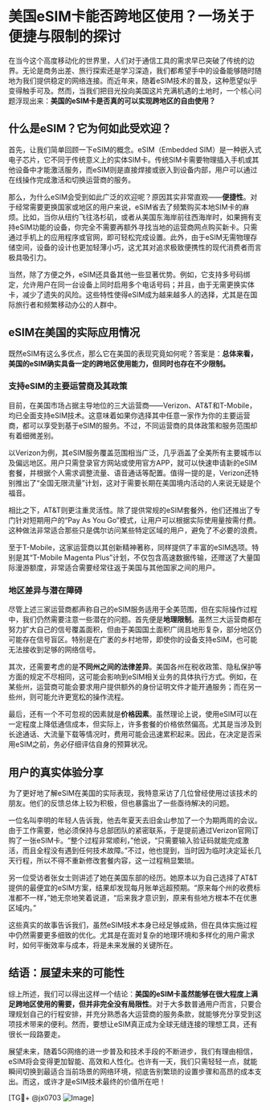 # 美国eSIM卡能否跨地区使用？一场关于便捷与限制的探讨

在当今这个高度移动化的世界里，人们对于通信工具的需求早已突破了传统的边界。无论是商务出差、旅行探索还是学习深造，我们都希望手中的设备能够随时随地为我们提供稳定的网络连接。而近年来，随着eSIM技术的普及，这种愿望似乎变得触手可及。然而，当我们把目光投向美国这片充满机遇的土地时，一个核心问题浮现出来：**美国的eSIM卡是否真的可以实现跨地区的自由使用？**

## 什么是eSIM？它为何如此受欢迎？

首先，让我们简单回顾一下eSIM的概念。eSIM（Embedded SIM）是一种嵌入式电子芯片，它不同于传统意义上的实体SIM卡。传统SIM卡需要物理插入手机或其他设备中才能激活服务，而eSIM则是直接焊接或嵌入到设备内部，用户可以通过在线操作完成激活和切换运营商的服务。

那么，为什么eSIM会受到如此广泛的欢迎呢？原因其实非常直观——**便捷性**。对于经常需要更换国家或地区的用户来说，eSIM省去了频繁购买本地SIM卡的麻烦。比如，当你从纽约飞往洛杉矶，或者从美国东海岸前往西海岸时，如果拥有支持eSIM功能的设备，你完全不需要再额外寻找当地的运营商网点购买新卡。只需通过手机上的应用程序或官网，即可轻松完成设置。此外，由于eSIM无需物理存储空间，设备的设计也更加轻薄小巧，这尤其对追求极致便携性的现代消费者而言极具吸引力。

当然，除了方便之外，eSIM还具备其他一些显著优势。例如，它支持多号码绑定，允许用户在同一台设备上同时启用多个电话号码；并且，由于无需更换实体卡，减少了遗失的风险。这些特性使得eSIM成为越来越多人的选择，尤其是在国际旅行者和频繁移动办公的人群中。

## eSIM在美国的实际应用情况

既然eSIM有这么多优点，那么它在美国的表现究竟如何呢？答案是：**总体来看，美国的eSIM确实具备一定的跨地区使用能力，但同时也存在不少限制。**

### 支持eSIM的主要运营商及其政策

目前，在美国市场占据主导地位的三大运营商——Verizon、AT&T和T-Mobile，均已全面支持eSIM技术。这意味着如果你选择其中任意一家作为你的主要运营商，都可以享受到基于eSIM的服务。不过，不同运营商的具体政策和服务范围却有着细微差别。

以Verizon为例，其eSIM服务覆盖范围相当广泛，几乎涵盖了全美所有主要城市以及偏远地区。用户只需登录官方网站或使用官方APP，就可以快速申请新的eSIM套餐，并根据个人需求调整流量、语音通话等配置。值得一提的是，Verizon还特别推出了“全国无限流量”计划，这对于需要长期在美国境内活动的人来说无疑是个福音。

相比之下，AT&T则更注重灵活性。除了提供常规的eSIM套餐外，他们还推出了专门针对短期用户的“Pay As You Go”模式，让用户可以根据实际使用量按需付费。这种做法非常适合那些只是偶尔访问某些特定区域的用户，避免了不必要的浪费。

至于T-Mobile，这家运营商以其创新精神著称，同样提供了丰富的eSIM选项。特别是其“T-Mobile Magenta Plus”计划，不仅包含高速数据传输，还赠送了大量国际漫游额度，非常适合需要经常往返于美国与其他国家之间的用户。

### 地区差异与潜在障碍

尽管上述三家运营商都声称自己的eSIM服务适用于全美范围，但在实际操作过程中，我们仍然需要注意一些潜在的问题。首先便是**地理限制**。虽然三大运营商都在努力扩大自己的信号覆盖面积，但由于美国国土面积广阔且地形复杂，部分地区仍可能存在信号盲区。特别是在广袤的乡村地带，即使你的设备支持eSIM，也可能无法接收到足够的网络信号。

其次，还需要考虑的是**不同州之间的法律差异**。美国各州在税收政策、隐私保护等方面的规定不尽相同，这可能会影响到eSIM相关业务的具体执行方式。例如，在某些州，运营商可能会要求用户提供额外的身份证明文件才能开通服务；而在另一些州，则可能允许更宽松的操作流程。

最后，还有一个不可忽视的因素就是**价格因素**。虽然理论上说，使用eSIM可以在一定程度上降低通信成本，但实际上，许多套餐的价格依然偏高。尤其是当涉及到长途通话、大流量下载等情况时，费用可能会迅速累积起来。因此，在决定是否采用eSIM之前，务必仔细评估自身的预算状况。

## 用户的真实体验分享

为了更好地了解eSIM在美国的实际表现，我特意采访了几位曾经使用过该技术的朋友。他们的反馈总体上较为积极，但也暴露出了一些亟待解决的问题。

一位名叫李明的年轻人告诉我，他去年夏天去旧金山参加了一个为期两周的会议。由于工作需要，他必须保持与总部团队的紧密联系，于是提前通过Verizon官网订购了一张eSIM卡。“整个过程非常顺利，”他说，“只需要输入验证码就能完成激活，而且全程没有遇到任何技术故障。”不过，他也提到，当时因为临时决定延长几天行程，所以不得不重新修改套餐内容，这一过程稍显繁琐。

另一位受访者张女士则讲述了她在美国东部的经历。她原本以为自己选择了AT&T提供的最便宜的eSIM方案，结果却发现每月账单远超预期。“原来每个州的收费标准都不一样，”她无奈地笑着说道，“后来我才意识到，原来有些地方根本不在优惠区域内。”

这些真实的故事告诉我们，虽然eSIM技术本身已经足够成熟，但在具体实施过程中仍然需要更多细致的优化。尤其是在面对复杂的地理环境和多样化的用户需求时，如何平衡效率与成本，将是未来发展的关键所在。

## 结语：展望未来的可能性

综上所述，我们可以得出这样一个结论：**美国的eSIM卡虽然能够在很大程度上满足跨地区使用的需要，但并非完全没有局限性**。对于大多数普通用户而言，只要合理规划自己的行程安排，并充分熟悉各大运营商的服务条款，就能够充分享受到这项技术带来的便利。然而，要想让eSIM真正成为全球无缝连接的理想工具，还有很长一段路要走。

展望未来，随着5G网络的进一步普及和技术手段的不断进步，我们有理由相信，eSIM将会变得更加智能、高效和人性化。也许有一天，我们只需轻轻一点，就能瞬间切换到最适合当前场景的网络环境，彻底告别繁琐的设置步骤和高昂的成本支出。而这，或许才是eSIM技术最终的价值所在吧！

[TG💪+ @jx0703 ![Image](https://github.com/user-attachments/assets/dbca1d08-cadb-493c-b0ec-ad6f7a83f270)]